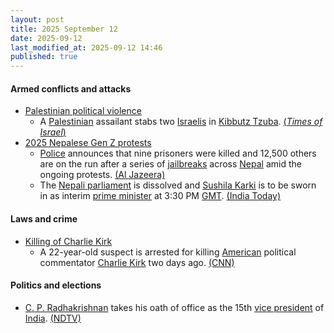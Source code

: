 ```yaml
---
layout: post
title: 2025 September 12
date: 2025-09-12
last_modified_at: 2025-09-12 14:46
published: true
---
```



#### Armed conflicts and attacks

* [Palestinian political violence](https://en.wikipedia.org/wiki/Palestinian_political_violence "Palestinian political violence")
  * A [Palestinian](https://en.wikipedia.org/wiki/Palestinian "Palestinian") assailant stabs two [Israelis](https://en.wikipedia.org/wiki/Israeli "Israeli") in [Kibbutz Tzuba](https://en.wikipedia.org/wiki/Kibbutz_Tzuba "Kibbutz Tzuba"). [(*Times of Israel*)](https://www.timesofisrael.com/two-wounded-one-seriously-in-suspected-terror-stabbing-at-hotel-west-of-jerusalem/)
* [2025 Nepalese Gen Z protests](https://en.wikipedia.org/wiki/2025_Nepalese_Gen_Z_protests "2025 Nepalese Gen Z protests")
  * [Police](https://en.wikipedia.org/wiki/Nepal_Police "Nepal Police") announces that nine prisoners were killed and 12,500 others are on the run after a series of [jailbreaks](https://en.wikipedia.org/wiki/Prison_escape "Prison escape") across [Nepal](https://en.wikipedia.org/wiki/Nepal "Nepal") amid the ongoing protests. [(Al Jazeera)](https://www.aljazeera.com/news/2025/9/12/nepal-protest-death-toll-reaches-51-as-12500-prisoners-remain-on-the-run)
  * The [Nepali parliament](https://en.wikipedia.org/wiki/Federal_Parliament_of_Nepal "Federal Parliament of Nepal") is dissolved and [Sushila Karki](https://en.wikipedia.org/wiki/Sushila_Karki "Sushila Karki") is to be sworn in as interim [prime minister](https://en.wikipedia.org/wiki/Prime_Minister_of_Nepal "Prime Minister of Nepal") at 3:30 PM [GMT](https://en.wikipedia.org/wiki/Greenwich_Mean_Time "Greenwich Mean Time"). [(India Today)](https://www.indiatoday.in/world/story/nepal-protest-live-updates-interim-government-gen-z-trend-social-media-ban-news-2786037-2025-09-12)

#### Laws and crime

* [Killing of Charlie Kirk](https://en.wikipedia.org/wiki/Killing_of_Charlie_Kirk "Killing of Charlie Kirk")
  * A 22-year-old suspect is arrested for killing [American](https://en.wikipedia.org/wiki/Americans "Americans") political commentator [Charlie Kirk](https://en.wikipedia.org/wiki/Charlie_Kirk "Charlie Kirk") two days ago. [(CNN)](https://www.cnn.com/us/live-news/charlie-kirk-shot-utah-death-09-12-25)

#### Politics and elections

* [C. P. Radhakrishnan](https://en.wikipedia.org/wiki/C._P._Radhakrishnan "C. P. Radhakrishnan") takes his oath of office as the 15th [vice president](https://en.wikipedia.org/wiki/Vice_president_of_India "Vice president of India") of [India](https://en.wikipedia.org/wiki/India "India"). [(NDTV)](https://www.ndtv.com/india-news/after-resignation-of-former-vice-president-jagdeep-dhankar-nda-pick-chandrapuram-ponnusamy-radhakrishnan-takes-oath-as-vice-president-at-rashtrapati-b-9262659)
